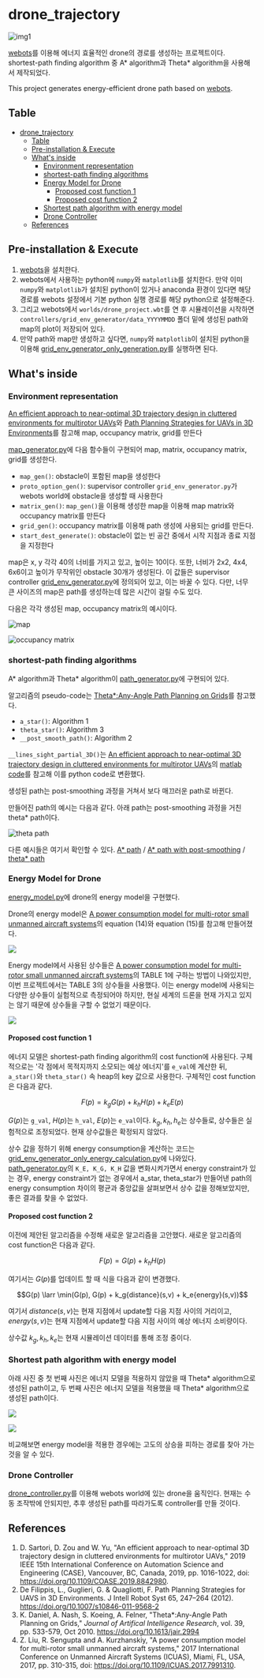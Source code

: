 # drone_trajectory

![img1](/image/thumbnail.png)

[webots](https://cyberbotics.com/)를 이용해 에너지 효율적인 drone의 경로를 생성하는 프로젝트이다. shortest-path finding algorithm 중 A* algorithm과 Theta* algorithm을 사용해서 제작되었다.

This project generates energy-efficient drone path based on [webots](https://cyberbotics.com/).

## Table

- [drone\_trajectory](#drone_trajectory)
  - [Table](#table)
  - [Pre-installation \& Execute](#pre-installation--execute)
  - [What's inside](#whats-inside)
    - [Environment representation](#environment-representation)
    - [shortest-path finding algorithms](#shortest-path-finding-algorithms)
    - [Energy Model for Drone](#energy-model-for-drone)
      - [Proposed cost function 1](#proposed-cost-function-1)
      - [Proposed cost function 2](#proposed-cost-function-2)
    - [Shortest path algorithm with energy model](#shortest-path-algorithm-with-energy-model)
    - [Drone Controller](#drone-controller)
  - [References](#references)

## Pre-installation & Execute

1. [webots](https://cyberbotics.com/)을 설치한다.
2.  webots에서 사용하는 python에 `numpy`와 `matplotlib`를 설치한다. 만약 이미 `numpy`와 `matplotlib`가 설치된 python이 있거나 anaconda 환경이 있다면 해당 경로를 webots 설정에서 기본 python 실행 경로를 해당 python으로 설정해준다.
3.  그리고 webots에서 `worlds/drone_project.wbt`를 연 후 시뮬레이션을 시작하면 `controllers/grid_env_generator/data_YYYYMMDD` 폴더 밑에 생성된 path와 map의 plot이 저장되어 있다.
4.  만약 path와 map만 생성하고 싶다면, `numpy`와 `matplotlib`이 설치된 python을 이용해 [grid_env_generator_only_generation.py](/controllers/grid_env_generator/grid_env_generator_only_generation.py)를 실행하면 된다.

## What's inside

### Environment representation

[An efficient approach to near-optimal 3D trajectory design in cluttered environments for multirotor UAVs](https://doi.org/10.1109/COASE.2019.8842980)와 [Path Planning Strategies for UAVs in 3D Environments](https://doi.org/10.1007/s10846-011-9568-2)를 참고해 map, occupancy matrix, grid를 만든다

[map_generator.py](/controllers/grid_env_generator/map_generator.py)에 다음 함수들이 구현되어 map, matrix, occupancy matrix, grid를 생성한다.

- `map_gen()`: obstacle이 포함된 map을 생성한다
- `proto_option_gen()`: supervisor controller `grid_env_generator.py`가 webots world에 obstacle을 생성할 때 사용한다
- `matrix_gen()`: `map_gen()`을 이용해 생성한 map을 이용해 map matrix와 occupancy matrix를 만든다
- `grid_gen()`: occupancy matrix를 이용해 path 생성에 사용되는 grid를 만든다.
- `start_dest_generate()`: obstacle이 없는 빈 공간 중에서 시작 지점과 종료 지점을 지정한다

map은 x, y 각각 40의 너비를 가지고 있고, 높이는 10이다. 또한, 너비가 2x2, 4x4, 6x6이고 높이가 무작위인 obstacle 30개가 생성된다. 이 값들은 supervisor controller [grid_env_generator.py](/controllers/grid_env_generator/grid_env_generator.py)에 정의되어 있고, 이는 바꿀 수 있다. 다만, 너무 큰 사이즈의 map은 path를 생성하는데 많은 시간이 걸릴 수도 있다.

다음은 각각 생성된 map, occupancy matrix의 예시이다.

![map](/image/plot_20240308_map.png)

![occupancy matrix](/image/plot_20240308_occupancy.png)

### shortest-path finding algorithms

A* algorithm과 Theta* algorithm이 [path_generator.py](/controllers/grid_env_generator/path_generator.py)에 구현되어 있다.

알고리즘의 pseudo-code는 [Theta*:Any-Angle Path Planning on Grids](https://doi.org/10.1613/jair.2994)를 참고했다.

  - `a_star()`: Algorithm 1
  - `theta_star()`: Algorithm 3
  - `__post_smooth_path()`: Algorithm 2

`__lines_sight_partial_3D()`는 [An efficient approach to near-optimal 3D trajectory design in cluttered environments for multirotor UAVs](https://doi.org/10.1109/COASE.2019.8842980)의 [matlab code](https://github.com/danielesartori/3D-grid-path-planning/blob/master/line_sight_partial_3D.m)를 참고해 이를 python code로 변환했다.

생성된 path는 post-smoothing 과정을 거쳐서 보다 매끄러운 path로 바뀐다.

만들어진 path의 예시는 다음과 같다. 아래 path는 post-smoothing 과정을 거친 theta* path이다.

![theta path](/image/plot_path_20240308_smooth_theta_star.png)

다른 예시들은 여기서 확인할 수 있다. [A* path](/image/plot_path_20240308_a_star.png) / [A* path with post-smoothing](/image/plot_path_20240308_smooth_a_star.png) / [theta* path](/image/plot_path_20240308_theta_star.png)

### Energy Model for Drone

[energy_model.py](/controllers/drone_controller/energy_model.py)에 drone의 energy model을 구현했다.

Drone의 energy model은 [A power consumption model for multi-rotor small unmanned aircraft systems](https://doi.org/10.1109/ICUAS.2017.7991310)의 equation (14)와 equation (15)를 참고해 만들어졌다.

![](/image/table1_eq_14_eq_15.png)

Energy model에서 사용된 상수들은 [A power consumption model for multi-rotor small unmanned aircraft systems](https://doi.org/10.1109/ICUAS.2017.7991310)의 TABLE 1에 구하는 방법이 나와있지만, 이번 프로젝트에서는 TABLE 3의 상수들을 사용했다. 이는 energy model에 사용되는 다양한 상수들이 실험적으로 측정되어야 하지만, 현실 세계의 드론을 현재 가지고 있지는 않기 때문에 상수들을 구할 수 없었기 때문이다.

![](/image/table3.png)

#### Proposed cost function 1

에너지 모델은 shortest-path finding algorithm의 cost function에 사용된다. 구체적으로는 '각 점에서 목적지까지 소모되는 예상 에너지'를 `e_val`에 계산한 뒤, `a_star()`와 `theta_star()` 속 heap의 key 값으로 사용한다. 구체적인 cost function은 다음과 같다.

$$F(p) = k_gG(p) + k_hH(p) + k_eE(p)$$

$G(p)$는 `g_val`, $H(p)$는 `h_val`, $E(p)$는 `e_val`이다. $k_g, k_h, h_e$는 상수들로, 상수들은 실험적으로 조정되었다. 현재 상수값들은 확정되지 않았다.

상수 값을 정하기 위해 energy consumption을 계산하는 코드는 [grid_env_generator_only_energy_calculation.py](/controllers/grid_env_generator/grid_env_generator_only_energy_calculation.py)에 나와있다. [path_generator.py](/controllers/grid_env_generator/path_generator.py)의 `K_E, K_G, K_H` 값을 변화시켜가면서 energy constraint가 있는 경우, energy constraint가 없는 경우에서 a_star, theta_star가 만들어낸 path의 energy consumption 차이의 평균과 중앙값을 살펴보면서 상수 값을 정해보았지만, 좋은 결과를 찾을 수 없었다.

#### Proposed cost function 2

이전에 제안된 알고리즘을 수정해 새로운 알고리즘을 고안했다. 새로운 알고리즘의 cost function은 다음과 같다.

$$F(p) = G(p) + k_hH(p)$$

여기서는 $G(p)$를 업데이트 할 때 식을 다음과 같이 변경했다.

$$G(p) \larr \min(G(p), G(p) + k_g{distance}(s,v) + k_e{energy}(s,v))$$

여기서 ${distance}(s,v)$는 현재 지점에서 update할 다음 지점 사이의 거리이고, ${energy}(s,v)$는 현재 지점에서 update할 다음 지점 사이의 예상 에너지 소비량이다. 

상수값 $k_g, k_h, k_e$는 현재 시뮬레이션 데이터를 통해 조정 중이다.

### Shortest path algorithm with energy model

아래 사진 중 첫 번째 사진은 에너지 모델을 적용하지 않았을 때 Theta* algorithm으로 생성된 path이고, 두 번째 사진은 에너지 모델을 적용했을 때 Theta* algorithm으로 생성된 path이다. 

![](/image/plot_path_20240403_smooth_theta_star.png)

![](/image/plot_path_20240403_theta_star_energy_smooth.png)

비교해보면 energy model을 적용한 경우에는 고도의 상승을 피하는 경로를 찾아 가는 것을 알 수 있다.

### Drone Controller

[drone_controller.py](/controllers/drone_controller/drone_controller.py)를 이용해 webots world에 있는 drone을 움직인다. 현재는 수동 조작밖에 안되지만, 추후 생성된 path를 따라가도록 controller를 만들 것이다.

## References

1. D. Sartori, D. Zou and W. Yu, "An efficient approach to near-optimal 3D trajectory design in cluttered environments for multirotor UAVs," 2019 IEEE 15th International Conference on Automation Science and Engineering (CASE), Vancouver, BC, Canada, 2019, pp. 1016-1022, doi: https://doi.org/10.1109/COASE.2019.8842980.
2. De Filippis, L., Guglieri, G. & Quagliotti, F. Path Planning Strategies for UAVS in 3D Environments. J Intell Robot Syst 65, 247–264 (2012). https://doi.org/10.1007/s10846-011-9568-2
3. K. Daniel, A. Nash, S. Koeing, A. Felner, "Theta*:Any-Angle Path Planning on Grids," *Journal of Artifical Intelligence Research*, vol. 39, pp. 533-579, Oct 2010. https://doi.org/10.1613/jair.2994
4. Z. Liu, R. Sengupta and A. Kurzhanskiy, "A power consumption model for multi-rotor small unmanned aircraft systems," 2017 International Conference on Unmanned Aircraft Systems (ICUAS), Miami, FL, USA, 2017, pp. 310-315, doi: https://doi.org/10.1109/ICUAS.2017.7991310.